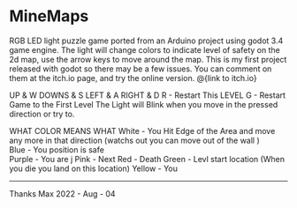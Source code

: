 # MineMaps
RGB LED light puzzle game ported from an Arduino project using godot 3.4 game engine.
The light will change colors to indicate level of safety on the 2d map, use the arrow keys to move around the map.
This is my first project released with godot so there may be a few issues. You can  comment on them at the itch.io page, and try the online version.
@{link to itch.io}

UP & W 
DOWNS & S
LEFT & A
RIGHT & D
R - Restart This LEVEL
G - Restart Game to the First Level
The Light will Blink when you move in the pressed direction or try to. 

WHAT COLOR MEANS WHAT
White - You Hit Edge of the Area and move any more in that direction (watchs out you can move out of the wall ) 	              
Blue - You position is safe 	
Purple - You are j
Pink - Next 
Red - Death 
Green - Levl start location  (When you die you land on this location) 
Yellow  - You 

__________________________________________________________________________________________

Thanks Max 2022 - Aug - 04
